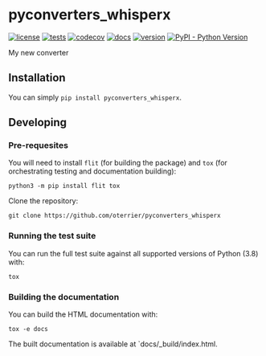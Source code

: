 # pyconverters_whisperx

[![license](https://img.shields.io/github/license/oterrier/pyconverters_whisperx)](https://github.com/oterrier/pyconverters_whisperx/blob/master/LICENSE)
[![tests](https://github.com/oterrier/pyconverters_whisperx/workflows/tests/badge.svg)](https://github.com/oterrier/pyconverters_whisperx/actions?query=workflow%3Atests)
[![codecov](https://img.shields.io/codecov/c/github/oterrier/pyconverters_whisperx)](https://codecov.io/gh/oterrier/pyconverters_whisperx)
[![docs](https://img.shields.io/readthedocs/pyconverters_whisperx)](https://pyconverters_whisperx.readthedocs.io)
[![version](https://img.shields.io/pypi/v/pyconverters_whisperx)](https://pypi.org/project/pyconverters_whisperx/)
[![PyPI - Python Version](https://img.shields.io/pypi/pyversions/pyconverters_whisperx)](https://pypi.org/project/pyconverters_whisperx/)

My new converter

## Installation

You can simply `pip install pyconverters_whisperx`.

## Developing

### Pre-requesites

You will need to install `flit` (for building the package) and `tox` (for orchestrating testing and documentation building):

```
python3 -m pip install flit tox
```

Clone the repository:

```
git clone https://github.com/oterrier/pyconverters_whisperx
```

### Running the test suite

You can run the full test suite against all supported versions of Python (3.8) with:

```
tox
```

### Building the documentation

You can build the HTML documentation with:

```
tox -e docs
```

The built documentation is available at `docs/_build/index.html.
